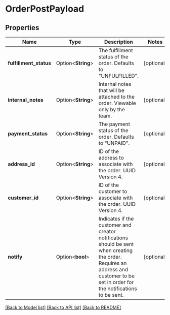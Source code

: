 # OrderPostPayload

## Properties

Name | Type | Description | Notes
------------ | ------------- | ------------- | -------------
**fulfillment_status** | Option<**String**> | The fulfillment status of the order. Defaults to \"UNFULFILLED\". | [optional]
**internal_notes** | Option<**String**> | Internal notes that will be attached to the order. Viewable only by the team. | [optional]
**payment_status** | Option<**String**> | The payment status of the order. Defaults to \"UNPAID\".  | [optional]
**address_id** | Option<**String**> | ID of the address to associate with the order. UUID Version 4. | [optional]
**customer_id** | Option<**String**> | ID of the customer to associate with the order. UUID Version 4. | [optional]
**notify** | Option<**bool**> | Indicates if the customer and creator notifications should be sent when creating the order. Requires an address and customer to be set in order for the notifications to be sent. | [optional]

[[Back to Model list]](../README.md#documentation-for-models) [[Back to API list]](../README.md#documentation-for-api-endpoints) [[Back to README]](../README.md)


